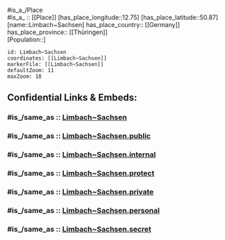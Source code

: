﻿---
confidential: public
isDeleted: false
location:
- 50.87
- 12.75
mapmarker: city
mapzoom:
- 7
- 12
SpocWebEntityId: 32015
tags:
- geo/City
type: City
---

#is_a_/Place  
#is_a_ :: [[Place]] 
[has_place_longitude::12.75] 
[has_place_latitude::50.87] 
[name::Limbach~Sachsen] 
has_place_country:: [[Germany]]  
has_place_province:: [[Thüringen]]  
[Population::] 



```leaflet
id: Limbach~Sachsen
coordinates: [[Limbach~Sachsen]] 
markerFile: [[Limbach~Sachsen]] 
defaultZoom: 11 
maxZoom: 18
```


## Confidential Links & Embeds: 

### #is_/same_as :: [Limbach~Sachsen](/_Standards/Earth/Continent/Europe/Europe~Central/Germany/Germany~East/Sachsen/counties~Sachsen/Zwickau/cities~Zwickau/Limbach-Oberfrohna/City/Limbach~Sachsen.md) 

### #is_/same_as :: [Limbach~Sachsen.public](/_public/Earth/Continent/Europe/Europe~Central/Germany/Germany~East/Sachsen/counties~Sachsen/Zwickau/cities~Zwickau/Limbach-Oberfrohna/City/Limbach~Sachsen.public.md) 

### #is_/same_as :: [Limbach~Sachsen.internal](/_internal/Earth/Continent/Europe/Europe~Central/Germany/Germany~East/Sachsen/counties~Sachsen/Zwickau/cities~Zwickau/Limbach-Oberfrohna/City/Limbach~Sachsen.internal.md) 

### #is_/same_as :: [Limbach~Sachsen.protect](/_protect/Earth/Continent/Europe/Europe~Central/Germany/Germany~East/Sachsen/counties~Sachsen/Zwickau/cities~Zwickau/Limbach-Oberfrohna/City/Limbach~Sachsen.protect.md) 

### #is_/same_as :: [Limbach~Sachsen.private](/_private/Earth/Continent/Europe/Europe~Central/Germany/Germany~East/Sachsen/counties~Sachsen/Zwickau/cities~Zwickau/Limbach-Oberfrohna/City/Limbach~Sachsen.private.md) 

### #is_/same_as :: [Limbach~Sachsen.personal](/_personal/Earth/Continent/Europe/Europe~Central/Germany/Germany~East/Sachsen/counties~Sachsen/Zwickau/cities~Zwickau/Limbach-Oberfrohna/City/Limbach~Sachsen.personal.md) 

### #is_/same_as :: [Limbach~Sachsen.secret](/_secret/Earth/Continent/Europe/Europe~Central/Germany/Germany~East/Sachsen/counties~Sachsen/Zwickau/cities~Zwickau/Limbach-Oberfrohna/City/Limbach~Sachsen.secret.md)

